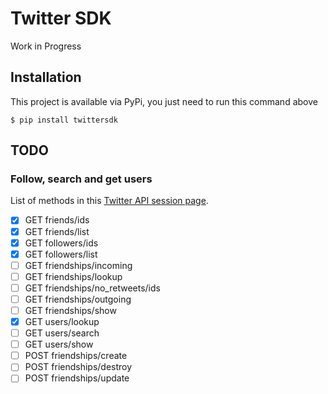 # Twitter SDK

Work in Progress

## Installation

This project is available via PyPi, you just need to run this command above
```
$ pip install twittersdk
```

## TODO

### Follow, search and get users

List of methods in this [Twitter API session page](https://developer.twitter.com/en/docs/accounts-and-users/follow-search-get-users/api-reference/get-users-lookup).

* [x] GET friends/ids
* [x] GET friends/list
* [x] GET followers/ids
* [x] GET followers/list
* [ ] GET friendships/incoming
* [ ] GET friendships/lookup
* [ ] GET friendships/no_retweets/ids
* [ ] GET friendships/outgoing
* [ ] GET friendships/show
* [x] GET users/lookup
* [ ] GET users/search
* [ ] GET users/show
* [ ] POST friendships/create
* [ ] POST friendships/destroy
* [ ] POST friendships/update 
